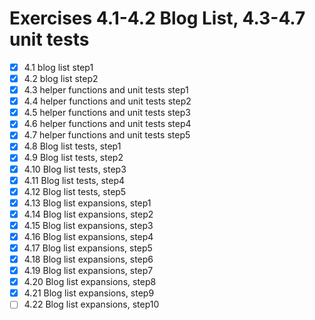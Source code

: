 # Exercises 4.1-4.2 Blog List, 4.3-4.7 unit tests

- [x] 4.1 blog list step1
- [x] 4.2 blog list step2
- [x] 4.3 helper functions and unit tests step1
- [x] 4.4 helper functions and unit tests step2
- [x] 4.5 helper functions and unit tests step3
- [x] 4.6 helper functions and unit tests step4
- [x] 4.7 helper functions and unit tests step5
- [x] 4.8 Blog list tests, step1
- [x] 4.9 Blog list tests, step2
- [x] 4.10 Blog list tests, step3
- [x] 4.11 Blog list tests, step4
- [x] 4.12 Blog list tests, step5
- [x] 4.13 Blog list expansions, step1
- [x] 4.14 Blog list expansions, step2
- [x] 4.15 Blog list expansions, step3
- [x] 4.16 Blog list expansions, step4
- [x] 4.17 Blog list expansions, step5
- [x] 4.18 Blog list expansions, step6
- [x] 4.19 Blog list expansions, step7
- [x] 4.20 Blog list expansions, step8
- [x] 4.21 Blog list expansions, step9
- [ ] 4.22 Blog list expansions, step10

